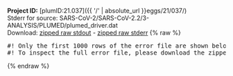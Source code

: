 **Project ID:** [plumID:21.037]({{ '/' | absolute_url }}eggs/21/037/)  
Stderr for source:  SARS-CoV-2/SARS-CoV-2.2/3-ANALYSIS/PLUMED/plumed_driver.dat   
Download: [zipped raw stdout](plumed_driver.dat.plumed_master.stdout.txt.zip) - [zipped raw stderr](plumed_driver.dat.plumed_master.stderr.txt.zip) 
{% raw %}
<pre>
#! Only the first 1000 rows of the error file are shown below
#! To inspect the full error file, please download the zipped raw stderr file above
</pre>
{% endraw %}
